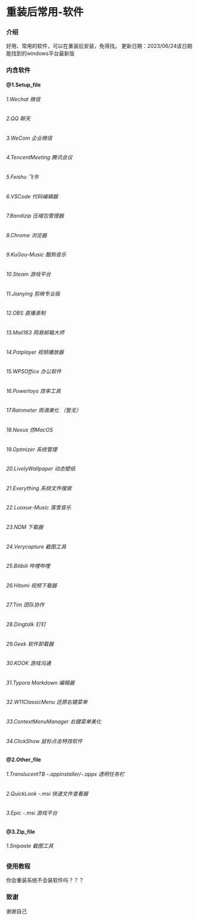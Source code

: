 # 重装后常用-软件

### 介绍
好用、常用的软件，可以在重装后安装，免得找。
更新日期：2023/06/24该日期能找到的windows平台最新版

### 内含软件

#### @1.Setup_file
###### 1.Wechat 微信
###### 2.QQ 聊天
###### 3.WeCom 企业微信
###### 4.TencentMeeting 腾讯会议
###### 5.Feishu 飞书
###### 6.VSCode 代码编辑器
###### 7.Bandizip 压缩包管理器
###### 8.Chrome 浏览器
###### 9.KuGou-Music 酷狗音乐
###### 10.Steam 游戏平台
###### 11.Jianying 剪映专业版
###### 12.OBS 直播录制
###### 13.Mail163 网易邮箱大师
###### 14.Potplayer 视频播放器
###### 15.WPSOffice 办公软件
###### 16.Powertoys 效率工具
###### 17.Rainmeter 雨滴美化 （暂无）
###### 18.Nexus 仿MacOS
###### 19.Optmizer 系统管理
###### 20.LivelyWallpaper 动态壁纸
###### 21.Everything 系统文件搜索
###### 22.Luoxue-Music 落雪音乐
###### 23.NDM 下载器
###### 24.Verycapture 截图工具
###### 25.Bilibili 哔哩哔哩
###### 26.Hitomi 视频下载器
###### 27.Tim  团队协作
###### 28.Dingtalk 钉钉
###### 29.Geek 软件卸载器
###### 30.KOOK 游戏沟通
###### 31.Typora Markdown 编辑器
###### 32.W11ClassicMenu 还原右键菜单
###### 33.ContextMenuManager 右键菜单美化
###### 34.ClickShow 鼠标点击特效软件

#### @2.Other_file
###### 1.TranslucentTB -.appinstaller/-.appx 透明任务栏
###### 2.QuickLook -.msi 快速文件查看器
###### 3.Epic -.msi 游戏平台

#### @3.Zip_file
###### 1.Snipaste 截图工具





### 使用教程

你会重装系统不会装软件吗？？？

### 致谢

谢谢自己
